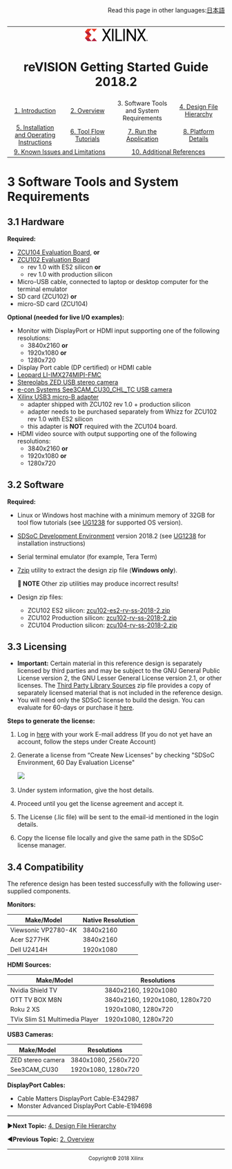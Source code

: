 ﻿<p align="right">
            Read this page in other languages:<a href="/docs-jp/software-tools-system-requirements.md">日本語</a>    <table style="width:100%"><table style="width:100%">
  <tr>

<th width="100%" colspan="6"><img src="https://github.com/Xilinx/Image-Collateral/blob/main/xilinx-logo.png?raw=true" width="30%"/><h1>reVISION Getting Started Guide 2018.2</h1>
</th>

  </tr>
  <tr>
    <td width="17%" align="center"><a href="README.md">1. Introduction</a></td>
    <td width="16%" align="center"><a href="overview.md">2. Overview</a></td>
    <td width="17%" align="center">3. Software Tools and System Requirements</td>
    <td width="17%" align="center"><a href="design-file-hierarchy.md">4. Design File Hierarchy</a></td>
</tr>
<tr>
    <td width="17%" align="center"><a href="operating-instructions.md">5. Installation and Operating Instructions</a></td>
    <td width="16%" align="center"><a href="tool-flow-tutorials.md">6. Tool Flow Tutorials</a></td>
    <td width="17%" align="center"><a href="run-application.md">7. Run the Application</a></td>
    <td width="17%" align="center"><a href="platform-details.md">8. Platform Details</a></td>    
  </tr>
<tr>
    <td width="17%" align="center" colspan="2"><a href="known-issues-limitations.md">9. Known Issues and Limitations</a></td>
    <td width="16%" align="center" colspan="2"><a href="additional-references.md">10. Additional References</a></td>
</tr>
</table>

# 3 Software Tools and System Requirements

## 3.1 Hardware

**Required:**
* [ZCU104 Evaluation Board](https://www.xilinx.com/products/boards-and-kits/zcu104.html), **or**
* [ZCU102 Evaluation Board](https://www.xilinx.com/products/boards-and-kits/ek-u1-zcu102-g.html)
   * rev 1.0 with ES2 silicon **or**
   * rev 1.0 with production silicon
* Micro-USB cable, connected to laptop or desktop computer for the terminal emulator
* SD card (ZCU102) **or**
* micro-SD card (ZCU104)

**Optional (needed for live I/O examples):**
* Monitor with DisplayPort or HDMI input supporting one of the following resolutions:
  * 3840x2160 **or**
  * 1920x1080 **or**
  * 1280x720
* Display Port cable (DP certified) or HDMI cable
* [Leopard LI-IMX274MIPI-FMC](https://leopardimaging.com/product/li-imx274mipi-fmc/)
* [Stereolabs ZED USB stereo camera](https://zedstore.stereolabs.com/products/zed)
* [e-con Systems See3CAM_CU30_CHL_TC USB camera](https://www.e-consystems.com/ar0330-lowlight-usb-cameraboard.asp)
* [Xilinx USB3 micro-B adapter](http://www.whizzsystems.com/usb3-micro-b-plug-adapter)
  * adapter shipped with ZCU102 rev 1.0 + production silicon
  * adapter needs to be purchased separately from Whizz for ZCU102 rev 1.0 with ES2 silicon
  * this adapter is **NOT** required with the ZCU104 board.
* HDMI video source with output supporting one of the following resolutions:
  * 3840x2160 **or**
  * 1920x1080 **or**
  * 1280x720

## 3.2 Software

**Required:**
* Linux or Windows host machine with a minimum memory of 32GB for tool flow tutorials (see [UG1238](https://www.xilinx.com/support/documentation/sw_manuals/xilinx2018_2/ug1238-sdx-rnil.pdf) for supported OS version).
* [SDSoC Development Environment](https://www.xilinx.com/products/design-tools/software-zone/sdsoc.html) version 2018.2 (see [UG1238](https://www.xilinx.com/support/documentation/sw_manuals/xilinx2018_2/ug1238-sdx-rnil.pdf) for installation instructions)
* Serial terminal emulator (for example, Tera Term)
* [7zip](http://www.7-zip.org/) utility to extract the design zip file (**Windows only**).

  **:pushpin: NOTE** Other zip utilities may produce incorrect results!
* Design zip files:
  * ZCU102 ES2 silicon: [zcu102-es2-rv-ss-2018-2.zip](https://www.xilinx.com/member/forms/download/design-license-xef.html?akdm=1&filename=zcu102-es2-rv-ss-2018-2.zip)
  * ZCU102 Production silicon: [zcu102-rv-ss-2018-2.zip](https://www.xilinx.com/member/forms/download/design-license-xef.html?akdm=1&filename=zcu102-rv-ss-2018-2.zip)
  * ZCU104 Production silicon: [zcu104-rv-ss-2018-2.zip](https://www.xilinx.com/member/forms/download/design-license-xef.html?akdm=1&filename=zcu104-rv-ss-2018-2.zip)

## 3.3 Licensing

* **Important:** Certain material in this reference design is separately licensed by third parties and may be subject to the GNU General Public License version 2, the GNU Lesser General License version 2.1, or other licenses. The [Third Party Library Sources](https://www.xilinx.com/member/forms/download/xef.html?akdm=1&filename=zcu10x-rv-ss-2018-2-tpl-sources.zip) zip file provides a copy of separately licensed material that is not included in the reference design.
* You will need only the SDSoC license to build the design. You can evaluate for 60-days or purchase it [here](https://www.xilinx.com/products/design-tools/software-zone/sdsoc.html#buy).

**Steps to generate the license:**
1. Log in [here](http://www.xilinx.com/getproduct) with your work E-mail address (If you do not yet have an account, follow the steps under Create Account)
1. Generate a license from “Create New Licenses” by checking "SDSoC Environment, 60 Day Evaluation License"

   ![](./images/license.png)

1. Under system information, give the host details.
1. Proceed until you get the license agreement and accept it.
1. The License (.lic file) will be sent to the email-id mentioned in the login details.
1. Copy the license file locally and give the same path in the SDSoC license manager.

## 3.4 Compatibility

The reference design has been tested successfully with the following user-supplied components.

**Monitors:**

| **Make/Model** | **Native Resolution** |
|----|----|
| Viewsonic VP2780-4K | 3840x2160 |
| Acer S277HK | 3840x2160 |
| Dell U2414H | 1920x1080 |


**HDMI Sources:**

| **Make/Model** | **Resolutions** |
|----|----|
| Nvidia Shield TV | 3840x2160, 1920x1080 |
| OTT TV BOX M8N | 3840x2160, 1920x1080, 1280x720 |
| Roku 2 XS | 1920x1080, 1280x720 |
| TVix Slim S1 Multimedia Player | 1920x1080, 1280x720 |


**USB3 Cameras:**

| **Make/Model** | **Resolutions** |
|----|----|
| ZED stereo camera | 3840x1080, 2560x720 |
| See3CAM_CU30 | 1920x1080, 1280x720 |


**DisplayPort Cables:**
* Cable Matters DisplayPort Cable-E342987
* Monster Advanced DisplayPort Cable-E194698



<hr/>

:arrow_forward:**Next Topic:**  [4. Design File Hierarchy](design-file-hierarchy.md)

:arrow_backward:**Previous Topic:**  [2. Overview](overview.md)
<hr/>
<p align="center"><sup>Copyright&copy; 2018 Xilinx</sup></p>
